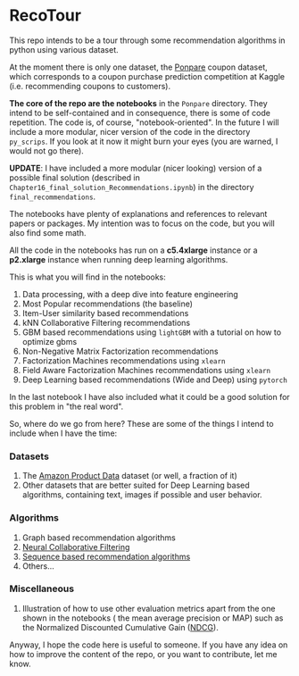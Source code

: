 # RecoTour

This repo intends to be a tour through some recommendation algorithms in
python using various dataset.

At the moment there is only one dataset, the
[Ponpare](https://www.kaggle.com/c/coupon-purchase-prediction) coupon dataset,
which corresponds to a coupon purchase prediction competition at Kaggle (i.e.
recommending coupons to customers).

**The core of the repo are the notebooks** in the  `Ponpare` directory. They
intend to be self-contained and in consequence, there is some of code
repetition. The code is, of course, "notebook-oriented". In the future I will
include a more modular, nicer version of the code in the directory
`py_scrips`. If you look at it now it might burn your eyes (you are warned, I
would not go there).

**UPDATE**: I have included a more modular (nicer looking) version of a
possible final solution (described in
`Chapter16_final_solution_Recommendations.ipynb`) in the directory
`final_recommendations`.

The notebooks have plenty of explanations and references
to relevant papers or packages. My intention was to focus on the code, but you
will also find some math.

All the code in the notebooks has run on a **c5.4xlarge** instance or a **p2.xlarge** instance when running deep learning algorithms.

This is what you will find in the notebooks:

1. Data processing, with a deep dive into feature engineering
2. Most Popular recommendations (the baseline)
3. Item-User similarity based recommendations
4. kNN Collaborative Filtering recommendations
5. GBM based recommendations using `lightGBM` with a tutorial on how to optimize gbms
6. Non-Negative Matrix Factorization recommendations
7. Factorization Machines recommendations using `xlearn`
8. Field Aware Factorization Machines recommendations using `xlearn`
9. Deep Learning based recommendations (Wide and Deep) using `pytorch`

In the last notebook I have also included what it could be a good solution for
this problem in "the real word".

So, where do we go from here? These are some of the things I intend to include
when I have the time:

### Datasets

1. The [Amazon Product Data](http://jmcauley.ucsd.edu/data/amazon/) dataset (or well, a fraction of it)
2. Other datasets that are better suited for Deep Learning based algorithms,
containing text, images if possible and user behavior.

### Algorithms

1. Graph based recommendation algorithms
2. [Neural Collaborative Filtering](https://www.comp.nus.edu.sg/~xiangnan/papers/ncf.pdf)
3. [Sequence based recommendation algorithms](https://florianwilhelm.info/2018/08/multiplicative_LSTM_for_sequence_based_recos/)
4. Others...

### Miscellaneous

1. Illustration of how to use other evaluation metrics apart from the one
shown in the notebooks ( the mean average precision or MAP) such as the
Normalized Discounted Cumulative Gain
([NDCG](https://en.wikipedia.org/wiki/Discounted_cumulative_gain)).

Anyway, I hope the code here is useful to someone. If you have any idea on how to improve the content of the repo, or you want to contribute, let me know.